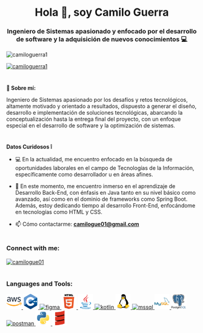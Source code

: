 <h1 align="center">Hola 👋, soy Camilo Guerra</h1>
<h3 align="center">Ingeniero de Sistemas apasionado y enfocado por el desarrollo de software y la adquisición de nuevos conocimientos 💻</h3>

<p align="left"> <img src="https://komarev.com/ghpvc/?username=camiloguerra1&label=Profile%20views&color=0e75b6&style=flat" alt="camiloguerra1" /> </p>

<p align="left"> <a href="https://github.com/ryo-ma/github-profile-trophy"><img src="https://github-profile-trophy.vercel.app/?username=camiloguerra1" alt="camiloguerra1" /></a> </p>

# 
**📎 Sobre mí:**

Ingeniero de Sistemas apasionado por los desafíos y retos tecnológicos, altamente motivado y orientado a resultados, dispuesto a generar el diseño, desarrollo e implementación de
soluciones tecnológicas, abarcando la conceptualización hasta la entrega final del proyecto, con un enfoque especial en el desarrollo de software y la optimización de sistemas.

#
**Datos Curidosos ❕**

- 💻 En la actualidad, me encuentro enfocado en la búsqueda de oportunidades laborales en el campo de Tecnologías de la Información, específicamente como desarrollador u en áreas afines.

- 🌱 En este momento, me encuentro inmerso en el aprendizaje de Desarrollo Back-End, con énfasis en Java tanto en su nivel básico como avanzado, así como en el dominio de frameworks como Spring Boot. Además, estoy dedicando tiempo al desarrollo Front-End, enfocándome en tecnologías como HTML y CSS.

- 📫 Cómo contactarme: **camilogue01@gmail.com**

#

<h3 align="left">Connect with me:</h3>
<p align="left">
<a href="https://linkedin.com/in/camilogue01" target="blank"><img align="center" src="https://raw.githubusercontent.com/rahuldkjain/github-profile-readme-generator/master/src/images/icons/Social/linked-in-alt.svg" alt="camilogue01" height="30" width="40" /></a>
</p>

#

<h3 align="left">Languages and Tools:</h3>
<p align="left"> <a href="https://aws.amazon.com" target="_blank" rel="noreferrer"> <img src="https://raw.githubusercontent.com/devicons/devicon/master/icons/amazonwebservices/amazonwebservices-original-wordmark.svg" alt="aws" width="40" height="40"/> </a> <a href="https://www.w3schools.com/cpp/" target="_blank" rel="noreferrer"> <img src="https://raw.githubusercontent.com/devicons/devicon/master/icons/cplusplus/cplusplus-original.svg" alt="cplusplus" width="40" height="40"/> </a> <a href="https://www.figma.com/" target="_blank" rel="noreferrer"> <img src="https://www.vectorlogo.zone/logos/figma/figma-icon.svg" alt="figma" width="40" height="40"/> </a> <a href="https://www.w3.org/html/" target="_blank" rel="noreferrer"> <img src="https://raw.githubusercontent.com/devicons/devicon/master/icons/html5/html5-original-wordmark.svg" alt="html5" width="40" height="40"/> </a> <a href="https://www.java.com" target="_blank" rel="noreferrer"> <img src="https://raw.githubusercontent.com/devicons/devicon/master/icons/java/java-original.svg" alt="java" width="40" height="40"/> </a> <a href="https://kotlinlang.org" target="_blank" rel="noreferrer"> <img src="https://www.vectorlogo.zone/logos/kotlinlang/kotlinlang-icon.svg" alt="kotlin" width="40" height="40"/> </a> <a href="https://www.linux.org/" target="_blank" rel="noreferrer"> <img src="https://raw.githubusercontent.com/devicons/devicon/master/icons/linux/linux-original.svg" alt="linux" width="40" height="40"/> </a> <a href="https://www.microsoft.com/en-us/sql-server" target="_blank" rel="noreferrer"> <img src="https://www.svgrepo.com/show/303229/microsoft-sql-server-logo.svg" alt="mssql" width="40" height="40"/> </a> <a href="https://www.mysql.com/" target="_blank" rel="noreferrer"> <img src="https://raw.githubusercontent.com/devicons/devicon/master/icons/mysql/mysql-original-wordmark.svg" alt="mysql" width="40" height="40"/> </a> <a href="https://www.postgresql.org" target="_blank" rel="noreferrer"> <img src="https://raw.githubusercontent.com/devicons/devicon/master/icons/postgresql/postgresql-original-wordmark.svg" alt="postgresql" width="40" height="40"/> </a> <a href="https://postman.com" target="_blank" rel="noreferrer"> <img src="https://www.vectorlogo.zone/logos/getpostman/getpostman-icon.svg" alt="postman" width="40" height="40"/> </a> <a href="https://www.python.org" target="_blank" rel="noreferrer"> <img src="https://raw.githubusercontent.com/devicons/devicon/master/icons/python/python-original.svg" alt="python" width="40" height="40"/> </a> <a href="https://www.scala-lang.org" target="_blank" rel="noreferrer"> <img src="https://raw.githubusercontent.com/devicons/devicon/master/icons/scala/scala-original.svg" alt="scala" width="40" height="40"/> </a> </p>

#
